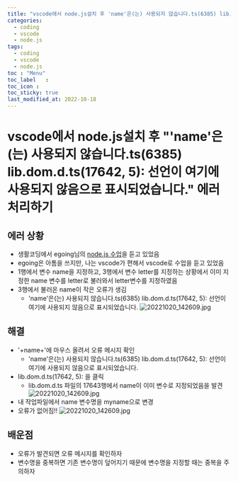 ```yaml
---
title: "vscode에서 node.js설치 후 'name'은(는) 사용되지 않습니다.ts(6385) lib.dom.d.ts(17642, 5)'에러"
categories:
  - coding
  - vscode
  - node.js
tags:
  - coding
  - vscode
  - node.js
toc	: "Menu"
toc_label	:
toc_icon :
toc_sticky: true
last_modified_at: 2022-10-18
---
```




# vscode에서 node.js설치 후 "'name'은(는) 사용되지 않습니다.ts(6385) lib.dom.d.ts(17642, 5): 선언이 여기에 사용되지 않음으로 표시되었습니다." 에러 처리하기

## 에러 상황
- 생활코딩에서 egoing님의 [node.js 수업](https://opentutorials.org/course/3332/21034)을 듣고 있었음
- egoing은 아톰을 쓰지만, 나는 vscode가 편해서 vscode로 수업을 듣고 있었음
- 1행에서 변수 name을 지정하고, 3행에서 변수 letter를 지정하는 상황에서 이미 지정한 name 변수를 letter로 불러와서 letter변수를 지정하였음
- 3행에서 불러온 name이 작은 오류가 생김
  - 'name'은(는) 사용되지 않습니다.ts(6385) lib.dom.d.ts(17642, 5): 선언이 여기에 사용되지 않음으로 표시되었습니다.
![20221020_142609.jpg](../../01images/error/20221020_142609.jpg)

## 해결
- '+name+'에 마우스 올려서 오류 메시지 확인
  - 'name'은(는) 사용되지 않습니다.ts(6385) lib.dom.d.ts(17642, 5): 선언이 여기에 사용되지 않음으로 표시되었습니다.
- lib.dom.d.ts(17642, 5): 을 클릭
  - lib.dom.d.ts 파일의 17643행에서 name이 이미 변수로 지정되었음을 발견
![20221020_142609.jpg](../../01images\error\20221020_142928.jpg)
- 내 작업파일에서 name 변수명을 myname으로 변경
- 오류가 없어짐!!
![20221020_142609.jpg](../../01images\error\20221020_143336.jpg)

## 배운점
- 오류가 발견되면 오류 메시지를 확인하자
- 변수명을 중복하면 기존 변수명이 덮어지기 때문에 변수명을 지정할 때는 중복을 주의하자
